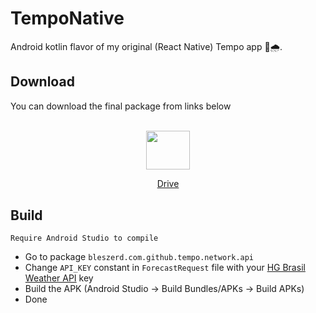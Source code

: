 # TempoNative
Android kotlin flavor of my original (React Native) Tempo app 🤖🌧.

## Download
You can download the final package from links below
<br>
<br>

  <a href="https://drive.google.com/file/d/1P-INASe-WtoXP02WHdmAQQZ_v850G_os/view?usp=sharing">
  <p align="center">
    <img src="https://www.google.com/intl/lo/drive/images/drive/logo-drive.png" width="70" height="62.4" />
  </p>
    <p align="center">Drive</p>
  </a>
  

</center>

## Build

`Require Android Studio to compile`

- Go to package `bleszerd.com.github.tempo.network.api`
- Change `API_KEY` constant in `ForecastRequest` file with your [HG Brasil Weather API](https://console.hgbrasil.com/keys) key
- Build the APK (Android Studio -> Build Bundles/APKs -> Build APKs)
- Done
